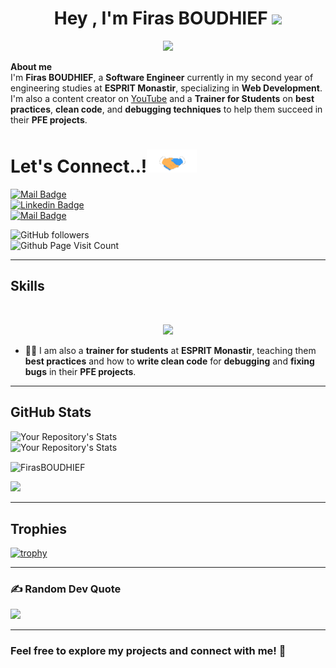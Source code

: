 <h1 align="center"><b>Hey , I'm Firas BOUDHIEF </b><img src="https://media.giphy.com/media/hvRJCLFzcasrR4ia7z/giphy.gif" width="35"></h1>
<p align="center">
  <a href="https://github.com/DenverCoder1/readme-typing-svg"><img src="https://readme-typing-svg.herokuapp.com?font=Time+New+Roman&color=cyan&size=25&center=true&vCenter=true&width=600&height=100&lines=Hey!+It's+Firas+BOUDHIEF..&hearts;++;Software+Engineer+at+ESPRIT+Monastir;Self-taught+Full+Stack+Web+Developer;Love+to+learn+new+stuffs.."></a>
</p>

**About me**  
I'm **Firas BOUDHIEF**, a **Software Engineer** currently in my second year of engineering studies at **ESPRIT Monastir**, specializing in **Web Development**. I'm also a content creator on [YouTube](https://www.youtube.com/@firasboudhief) and a **Trainer for Students** on **best practices**, **clean code**, and **debugging techniques** to help them succeed in their **PFE projects**.

# <b> Let's Connect..!</b><img src="https://github.com/0xAbdulKhalid/0xAbdulKhalid/raw/main/assets/mdImages/handshake.gif" width="80">
[![Mail Badge](https://img.shields.io/badge/-Firas%20BOUDHIEF-e74c3c?style=flat&labelColor=e74c3c&logo=youtube&logoColor=white)](https://www.youtube.com/@firasboudhief)  
[![Linkedin Badge](https://img.shields.io/badge/-Firas%20BOUDHIEF-0e76a8?style=flat&labelColor=0e76a8&logo=linkedin&logoColor=white)](https://www.linkedin.com/in/firas-boudhief-34a955248/)  
[![Mail Badge](https://img.shields.io/badge/-Firas%20BOUDHIEF-c0392b?style=flat&labelColor=c0392b&logo=gmail&logoColor=white)](mailto:Firas.BOUDHIEF@esprim.tn)

![GitHub followers](https://img.shields.io/github/followers/FirasBOUDHIEF?style=social)  
![Github Page Visit Count](https://komarev.com/ghpvc/?username=FirasBOUDHIEF)

---

## **Skills**
<br>
<p align="center">
  <img src="https://skillicons.dev/icons?i=react,javascript,typescript,nodejs,express,spring,java,laravel,mysql,mongodb,postman,git,github,docker,kubernetes" />
</p>

- 🧑‍🏫 I am also a **trainer for students** at **ESPRIT Monastir**, teaching them **best practices** and how to **write clean code** for **debugging** and **fixing bugs** in their **PFE projects**.

----

## **GitHub Stats**
![Your Repository's Stats](https://github-readme-stats.vercel.app/api/top-langs/?username=FirasBOUDHIEF&show_icons=true&locale=en&layout=compact&langs_count=50&theme=algolia)  
![Your Repository's Stats](https://github-readme-stats.vercel.app/api?username=FirasBOUDHIEF&show_icons=true&theme=radical)

<p><img align="center" src="https://github-readme-streak-stats.herokuapp.com/?user=FirasBOUDHIEF&&theme=algolia" alt="FirasBOUDHIEF" /></p>

![](https://github-readme-activity-graph.vercel.app/graph?username=FirasBOUDHIEF&theme=react)

---

## **Trophies**
[![trophy](https://github-profile-trophy.vercel.app/?username=FirasBOUDHIEF&theme=nord&column=7)](https://github.com/Naderab/github-profile-trophy)

---

### ✍️ Random Dev Quote
![](https://quotes-github-readme.vercel.app/api?type=horizontal&theme=radical)

---

### **Feel free to explore my projects and connect with me!** 🚀
